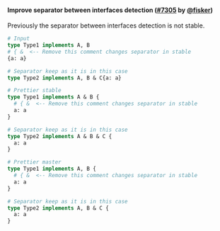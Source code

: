 #### Improve separator between interfaces detection ([#7305](https://github.com/prettier/prettier/pull/7305) by [@fisker](https://github.com/fisker))

Previously the separator between interfaces detection is not stable.

<!-- prettier-ignore -->
```graphql
# Input
type Type1 implements A, B
# { &  <-- Remove this comment changes separator in stable
{a: a}

# Separator keep as it is in this case
type Type2 implements A, B & C{a: a}

# Prettier stable
type Type1 implements A & B {
  # { &  <-- Remove this comment changes separator in stable
  a: a
}

# Separator keep as it is in this case
type Type2 implements A & B & C {
  a: a
}

# Prettier master
type Type1 implements A, B {
  # { &  <-- Remove this comment changes separator in stable
  a: a
}

# Separator keep as it is in this case
type Type2 implements A, B & C {
  a: a
}
```
